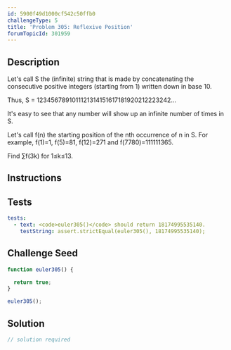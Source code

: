 ```yaml
---
id: 5900f49d1000cf542c50ffb0
challengeType: 5
title: 'Problem 305: Reflexive Position'
forumTopicId: 301959
---
```


## Description

<section id='description'>

Let's call S the (infinite) string that is made by concatenating the consecutive positive integers (starting from 1) written down in base 10.

Thus, S = 1234567891011121314151617181920212223242...

It's easy to see that any number will show up an infinite number of times in S.

Let's call f(n) the starting position of the nth occurrence of n in S. For example, f(1)=1, f(5)=81, f(12)=271 and f(7780)=111111365.

Find ∑f(3k) for 1≤k≤13.

</section>

## Instructions

<section id='instructions'>

</section>

## Tests

<section id='tests'>

```yml
tests:
  - text: <code>euler305()</code> should return 18174995535140.
    testString: assert.strictEqual(euler305(), 18174995535140);

```

</section>

## Challenge Seed

<section id='challengeSeed'>

<div id='js-seed'>

```js
function euler305() {

  return true;
}

euler305();
```

</div>

</section>

## Solution

<section id='solution'>

```js
// solution required
```

</section>
